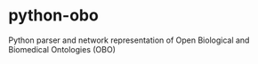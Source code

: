 python-obo
==========

Python parser and network representation of Open Biological and Biomedical Ontologies (OBO)
